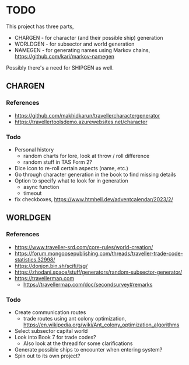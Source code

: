 # TODO

This project has three parts,

- CHARGEN - for character (and their possible ship) generation
- WORLDGEN - for subsector and world generation
- NAMEGEN - for generating names using Markov chains, <https://github.com/kari/markov-namegen>

Possibly there's a need for SHIPGEN as well.

## CHARGEN

### References

- <https://github.com/makhidkarun/travellercharactergenerator>
- <https://travellertoolsdemo.azurewebsites.net/character>

### Todo

- Personal history
  - random charts for lore, look at throw / roll difference
  - random stuff in TAS Form 2?
- Dice icon to re-roll certain aspects (name, etc.)
- Go through character generation in the book to find missing details
- Option to specify what to look for in generation
  - async function
  - timeout
- fix checkboxes, <https://www.htmhell.dev/adventcalendar/2023/2/>

## WORLDGEN

### References

- <https://www.traveller-srd.com/core-rules/world-creation/>
- <https://forum.mongoosepublishing.com/threads/traveller-trade-code-statistics.32998/>
- <https://donjon.bin.sh/scifi/tsg/>
- <https://zhodani.space/stuff/generators/random-subsector-generator/>
- <https://travellermap.com>
  - <https://travellermap.com/doc/secondsurvey#remarks>

### Todo

- Create communication routes
  - trade routes using ant colony optimization, <https://en.wikipedia.org/wiki/Ant_colony_optimization_algorithms>
- Select subsector capital world
- Look into Book 7 for trade codes?
  - Also look at the thread for some clarifications
- Generate possible ships to encounter when entering system?
- Spin out to its own project?

